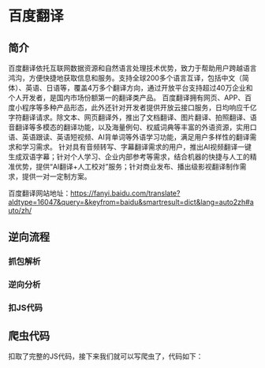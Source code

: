 # 百度翻译

## 简介

百度翻译依托互联网数据资源和自然语言处理技术优势，致力于帮助用户跨越语言鸿沟，方便快捷地获取信息和服务。支持全球200多个语言互译，包括中文（简体）、英语、日语等，覆盖4万多个翻译方向，通过开放平台支持超过40万企业和个人开发者，是国内市场份额第一的翻译类产品。
百度翻译拥有网页、APP、百度小程序等多种产品形态，此外还针对开发者提供开放云接口服务，日均响应千亿字符翻译请求。除文本、网页翻译外，推出了文档翻译、图片翻译、拍照翻译、语音翻译等多模态的翻译功能，以及海量例句、权威词典等丰富的外语资源，实用口语、英语跟读、英语短视频、AI背单词等外语学习功能，满足用户多样性的翻译需求和学习需求。
针对具有音频转写、字幕翻译需求的用户，推出AI视频翻译一键生成双语字幕；针对个人学习、企业内部参考等需求，结合机器的快捷与人工的精准优势，提供“AI翻译+人工校对”服务；针对商业发布、播出级影视翻译制作需求，提供一对一定制方案。

百度翻译网站地址：https://fanyi.baidu.com/translate?aldtype=16047&query=&keyfrom=baidu&smartresult=dict&lang=auto2zh#auto/zh/

## 逆向流程

### 抓包解析



### 逆向分析

### 扣JS代码

## 爬虫代码

扣取了完整的JS代码，接下来我们就可以写爬虫了，代码如下：

```python

```

